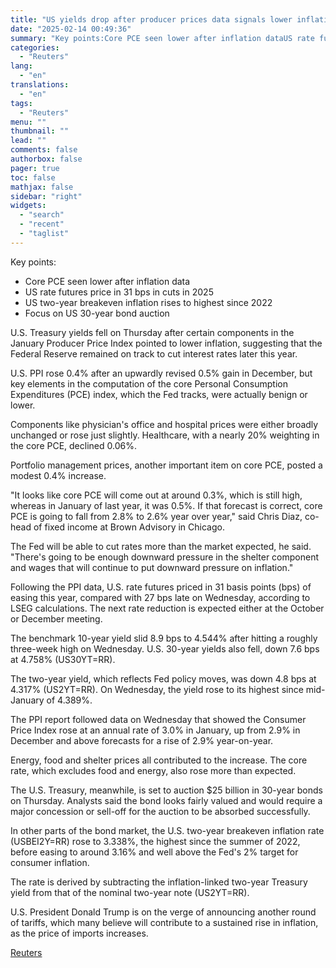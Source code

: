 ```yaml
---
title: "US yields drop after producer prices data signals lower inflation"
date: "2025-02-14 00:49:36"
summary: "Key points:Core PCE seen lower after inflation dataUS rate futures price in 31 bps in cuts in 2025US two-year breakeven inflation rises to highest since 2022Focus on US 30-year bond auctionU.S. Treasury yields fell on Thursday after certain components in the January Producer Price Index pointed to lower inflation, suggesting..."
categories:
  - "Reuters"
lang:
  - "en"
translations:
  - "en"
tags:
  - "Reuters"
menu: ""
thumbnail: ""
lead: ""
comments: false
authorbox: false
pager: true
toc: false
mathjax: false
sidebar: "right"
widgets:
  - "search"
  - "recent"
  - "taglist"
---
```


Key points:

* Core PCE seen lower after inflation data
* US rate futures price in 31 bps in cuts in 2025
* US two-year breakeven inflation rises to highest since 2022
* Focus on US 30-year bond auction

U.S. Treasury yields fell on Thursday after certain components in the January Producer Price Index pointed to lower inflation, suggesting that the Federal Reserve remained on track to cut interest rates later this year.

U.S. PPI rose 0.4% after an upwardly revised 0.5% gain in December, but key elements in the computation of the core Personal Consumption Expenditures (PCE) index, which the Fed tracks, were actually benign or lower.

Components like physician's office and hospital prices were either broadly unchanged or rose just slightly. Healthcare, with a nearly 20% weighting in the core PCE, declined 0.06%.

Portfolio management prices, another important item on core PCE, posted a modest 0.4% increase.

"It looks like core PCE will come out at around 0.3%, which is still high, whereas in January of last year, it was 0.5%. If that forecast is correct, core PCE is going to fall from 2.8% to 2.6% year over year," said Chris Diaz, co-head of fixed income at Brown Advisory in Chicago.

The Fed will be able to cut rates more than the market expected, he said. "There's going to be enough downward pressure in the shelter component and wages that will continue to put downward pressure on inflation."

Following the PPI data, U.S. rate futures priced in 31 basis points (bps) of easing this year, compared with 27 bps late on Wednesday, according to LSEG calculations. The next rate reduction is expected either at the October or December meeting.

The benchmark 10-year yield slid 8.9 bps to 4.544% after hitting a roughly three-week high on Wednesday. U.S. 30-year yields also fell, down 7.6 bps at 4.758% (US30YT=RR).

The two-year yield, which reflects Fed policy moves, was down 4.8 bps at 4.317% (US2YT=RR). On Wednesday, the yield rose to its highest since mid-January of 4.389%.

The PPI report followed data on Wednesday that showed the Consumer Price Index rose at an annual rate of 3.0% in January, up from 2.9% in December and above forecasts for a rise of 2.9% year-on-year.

Energy, food and shelter prices all contributed to the increase. The core rate, which excludes food and energy, also rose more than expected.

The U.S. Treasury, meanwhile, is set to auction $25 billion in 30-year bonds on Thursday. Analysts said the bond looks fairly valued and would require a major concession or sell-off for the auction to be absorbed successfully.

In other parts of the bond market, the U.S. two-year breakeven inflation rate (USBEI2Y=RR) rose to 3.338%, the highest since the summer of 2022, before easing to around 3.16% and well above the Fed's 2% target for consumer inflation.

The rate is derived by subtracting the inflation-linked two-year Treasury yield from that of the nominal two-year note (US2YT=RR).

U.S. President Donald Trump is on the verge of announcing another round of tariffs, which many believe will contribute to a sustained rise in inflation, as the price of imports increases.

[Reuters](https://www.tradingview.com/news/reuters.com,2025:newsml_L8N3P4200:0-us-yields-drop-after-producer-prices-data-signals-lower-inflation/)
